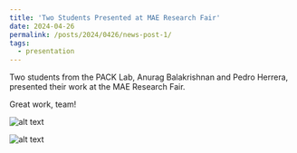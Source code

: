 ```yaml
---
title: 'Two Students Presented at MAE Research Fair'
date: 2024-04-26
permalink: /posts/2024/0426/news-post-1/
tags:
  - presentation
---
```


Two students from the PACK Lab, Anurag Balakrishnan and Pedro Herrera, presented their work at the MAE Research Fair. 

Great work, team!

![alt text](/images/MAE_Research_Fair_2024_1.jpeg "MAE Research Fair 2024")

![alt text](/images/MAE_Research_Fair_2024_2.jpeg "MAE Research Fair 2024")
